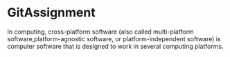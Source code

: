 # GitAssignment
In computing, cross-platform software (also called multi-platform software,platform-agnostic software, or platform-independent software) is computer software that is designed to work in several computing platforms.
